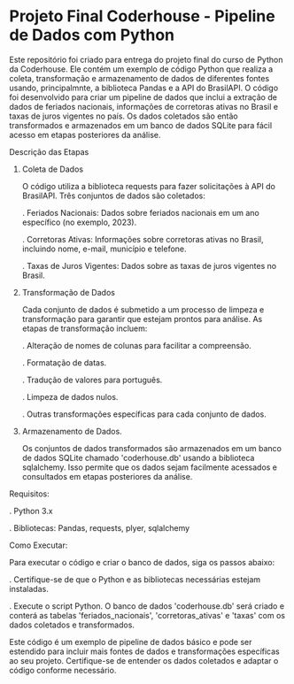 # Projeto Final  Coderhouse - Pipeline de Dados com Python
Este repositório foi criado para entrega do projeto final do curso de Python da Coderhouse. Ele contém um exemplo de código Python que realiza a coleta, transformação e armazenamento de dados de diferentes fontes usando, principalmnte, a biblioteca Pandas e a API do BrasilAPI. O código foi desenvolvido para criar um pipeline de dados que inclui a extração de dados de feriados nacionais, informações de corretoras ativas no Brasil e taxas de juros vigentes no país. Os dados coletados são então transformados e armazenados em um banco de dados SQLite para fácil acesso em etapas posteriores da análise.

Descrição das Etapas
1. Coleta de Dados
   
    O código utiliza a biblioteca requests para fazer solicitações à API do BrasilAPI. Três conjuntos de dados são coletados:

   . Feriados Nacionais: Dados sobre feriados nacionais em um ano específico (no exemplo, 2023).

    . Corretoras Ativas: Informações sobre corretoras ativas no Brasil, incluindo nome, e-mail, município e telefone.

    . Taxas de Juros Vigentes: Dados sobre as taxas de juros vigentes no Brasil.

3. Transformação de Dados
   
    Cada conjunto de dados é submetido a um processo de limpeza e transformação para garantir que estejam prontos para análise. As etapas de transformação incluem:

    . Alteração de nomes de colunas para facilitar a compreensão.
   
    . Formatação de datas.
   
    . Tradução de valores para português.
   
    . Limpeza de dados nulos.
   
    . Outras transformações específicas para cada conjunto de dados.

5. Armazenamento de Dados.

    Os conjuntos de dados transformados são armazenados em um banco de dados SQLite chamado 'coderhouse.db' usando a biblioteca sqlalchemy. Isso permite que os dados sejam facilmente acessados e consultados em etapas posteriores da análise.

Requisitos:

   . Python 3.x
   
   . Bibliotecas: Pandas, requests, plyer, sqlalchemy

Como Executar:

Para executar o código e criar o banco de dados, siga os passos abaixo:

. Certifique-se de que o Python e as bibliotecas necessárias estejam instaladas.

. Execute o script Python.
O banco de dados 'coderhouse.db' será criado e conterá as tabelas 'feriados_nacionais', 'corretoras_ativas' e 'taxas' com os dados coletados e transformados.

Este código é um exemplo de pipeline de dados básico e pode ser estendido para incluir mais fontes de dados e transformações específicas ao seu projeto. Certifique-se de entender os dados coletados e adaptar o código conforme necessário.  
